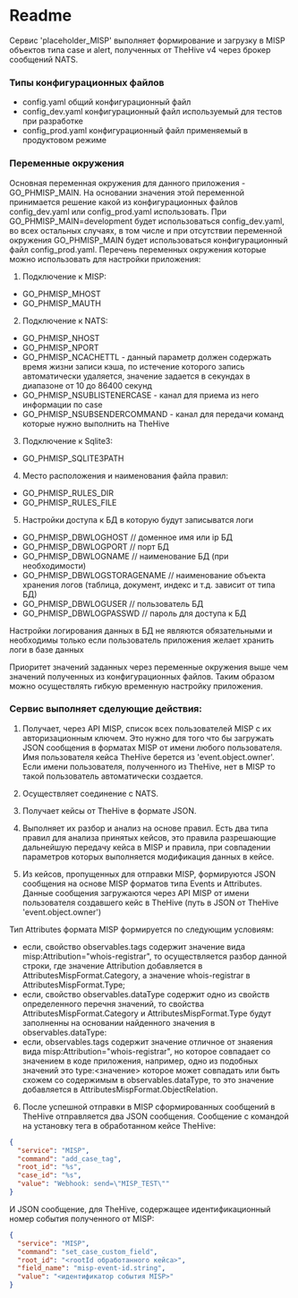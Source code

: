 # Readme

Сервис 'placeholder_MISP' выполняет формирование и загрузку в MISP объектов типа case и alert, полученных от TheHive v4 через брокер сообщений NATS.

### Типы конфигурационных файлов

- config.yaml общий конфигурационный файл
- config_dev.yaml конфигурационный файл используемый для тестов при разработке
- config_prod.yaml конфигурационный файл применяемый в продуктовом режиме

### Переменные окружения

Основная переменная окружения для данного приложения - GO_PHMISP_MAIN. На основании значения этой переменной принимается решение какой из конфигурационных файлов config_dev.yaml или config_prod.yaml использовать. При GO_PHMISP_MAIN=development будет использоваться config_dev.yaml, во всех остальных случаях, в том числе и при отсутствии переменной окружения GO_PHMISP_MAIN будет использоваться конфигурационный файл config_prod.yaml. Перечень переменных окружения которые можно использовать для настройки приложения:

1. Подключение к MISP:

- GO_PHMISP_MHOST
- GO_PHMISP_MAUTH

2. Подключение к NATS:

- GO_PHMISP_NHOST
- GO_PHMISP_NPORT
- GO_PHMISP_NCACHETTL - данный параметр должен содержать время жизни записи
  кэша, по истечение которого запись автоматически удаляется, значение задается
  в секундах в диапазоне от 10 до 86400 секунд
- GO_PHMISP_NSUBLISTENERCASE - канал для приема из него информации по case
- GO_PHMISP_NSUBSENDERCOMMAND - канал для передачи команд которые нужно выполнить на TheHive

3. Подключение к Sqlite3:

- GO_PHMISP_SQLITE3PATH

4. Место расположения и наименования файла правил:

- GO_PHMISP_RULES_DIR
- GO_PHMISP_RULES_FILE

5. Настройки доступа к БД в которую будут записыватся логи

- GO_PHMISP_DBWLOGHOST // доменное имя или ip БД
- GO_PHMISP_DBWLOGPORT // порт БД
- GO_PHMISP_DBWLOGNAME // наименование БД (при необходимости)
- GO_PHMISP_DBWLOGSTORAGENAME // наименование объекта хранения логов (таблица, документ, индекс и т.д. зависит от типа БД)
- GO_PHMISP_DBWLOGUSER // пользователь БД
- GO_PHMISP_DBWLOGPASSWD // пароль для доступа к БД

Настройки логирования данных в БД не являются обязательными и необходимы только если пользователь приложения желает хранить логи в базе данных

Приоритет значений заданных через переменные окружения выше чем значений полученных из конфигурационных файлов. Таким образом можно осуществлять гибкую временную настройку приложения.

### Сервис выполняет сделующие действия:

1.  Получает, через API MISP, список всех пользователей MISP с их авторизационным ключем. Это нужно для того что бы загружать JSON сообщения в форматах MISP от имени любого пользователя. Имя пользователя кейса TheHive берется из 'event.object.owner'. Если имени пользователя, полученного из TheHive, нет в MISP то такой пользователь автоматически создается.

2.  Осуществляет соединение с NATS.

3.  Получает кейсы от TheHive в формате JSON.

4.  Выполняет их разбор и анализ на основе правил. Есть два типа правил для анализа принятых кейсов, это правила разрешающие дальнейшую передачу кейса в MISP и правила, при совпадении параметров которых выполняется модификация данных в кейсе.

5.  Из кейсов, пропущенных для отправки MISP, формируются JSON сообщения на основе MISP форматов типа Events и Attributes. Данные сообщения загружаются через API MISP от имени пользователя создавшего кейс в TheHive (путь в JSON от TheHive 'event.object.owner')

Тип Attributes формата MISP формируется по следующим условиям:

- если, свойство observables.tags содержит значение вида misp:Attribution="whois-registrar", то осуществляется разбор данной строки, где значение Attribution добавляется в AttributesMispFormat.Category, а значение whois-registrar в AttributesMispFormat.Type;
- если, свойство observables.dataType содержит одно из свойств определенного перечня значений, то свойства AttributesMispFormat.Category и AttributesMispFormat.Type будут заполненны на основании найденного значения в observables.dataType:
- если, observables.tags содержит значение отличное от знаяения вида misp:Attribution="whois-registrar", но которое совпадает со значением в коде
  приложения, например, одно из подобных значений это type:<значение> которое может совпадать или быть схожем со содержимым в observables.dataType, то это значение добавляется в AttributesMispFormat.ObjectRelation.

6.  После успешной отправки в MISP сформированных сообщений в TheHive отправляется два JSON сообщения. Сообщение с командой на установку тега в обработанном кейсе TheHive:

```json
{
  "service": "MISP",
  "command": "add_case_tag",
  "root_id": "%s",
  "case_id": "%s",
  "value": "Webhook: send=\"MISP_TEST\""
}
```

И JSON сообщение, для TheHive, содержащее идентификационный номер события полученного от MISP:

```json
{
  "service": "MISP",
  "command": "set_case_custom_field",
  "root_id": "<rootId обработанного кейса>",
  "field_name": "misp-event-id.string",
  "value": "<идентификатор события MISP>"
}
```
